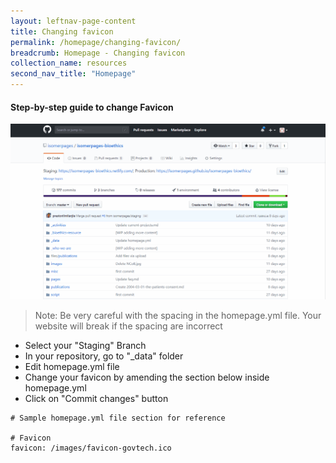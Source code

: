 ```yaml
---
layout: leftnav-page-content
title: Changing favicon
permalink: /homepage/changing-favicon/
breadcrumb: Homepage - Changing favicon
collection_name: resources
second_nav_title: "Homepage"
---
```

#### **Step-by-step guide to change Favicon**
![Changing favicon of your homepage](/images/resources/changing-content-of-your-homepage.gif)
> Note: Be very careful with the spacing in the homepage.yml file. Your website will break if the spacing are incorrect

* Select your "Staging" Branch
* In your repository, go to "_data" folder
* Edit homepage.yml file
* Change your favicon by amending the section below inside homepage.yml
* Click on "Commit changes" button

```
# Sample homepage.yml file section for reference

# Favicon
favicon: /images/favicon-govtech.ico

```
